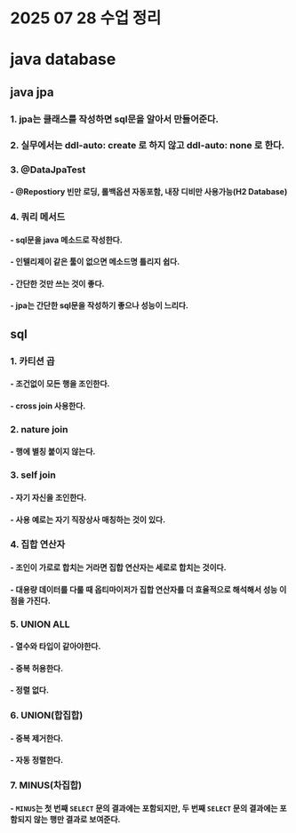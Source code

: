 # 2025 07 28 수업 정리
# java database
## java jpa
### 1. jpa는 클래스를 작성하면 sql문을 알아서 만들어준다.
### 2. 실무에서는 ddl-auto: create 로 하지 않고 ddl-auto: none 로 한다.
### 3. @DataJpaTest
#### - @Repostiory 빈만 로딩, 롤백옵션 자동포함, 내장 디비만 사용가능(H2 Database)
### 4. 쿼리 메서드
#### - sql문을 java 메소드로 작성한다.
#### - 인텔리제이 같은 툴이 없으면 메소드명 틀리지 쉽다.
#### - 간단한 것만 쓰는 것이 좋다.
#### - jpa는 간단한 sql문을 작성하기 좋으나 성능이 느리다.
## sql
### 1. 카티션 곱
#### - 조건없이 모든 행을 조인한다.
#### - cross join 사용한다.
### 2. nature join
#### - 행에 별칭 붙이지 않는다.
### 3. self join
#### - 자기 자신을 조인한다.
#### - 사용 예로는 자기 직장상사 매칭하는 것이 있다.
### 4. 집합 연산자
#### - 조인이 가로로 합치는 거라면 집합 연산자는 세로로 합치는 것이다.
#### - 대용량 데이터를 다룰 때 옵티마이저가 집합 연산자를 더 효율적으로 해석해서 성능 이점을 가진다.
### 5. UNION ALL
#### - 열수와 타입이 같아야한다.
#### - 중복 허용한다.
#### - 정렬 없다.
### 6. UNION(합집합)
#### - 중복 제거한다.
#### - 자동 정렬한다.
### 7. MINUS(차집합)
#### - `MINUS`는 첫 번째 `SELECT` 문의 결과에는 포함되지만, 두 번째 `SELECT` 문의 결과에는 포함되지 않는 행만 결과로 보여준다.

